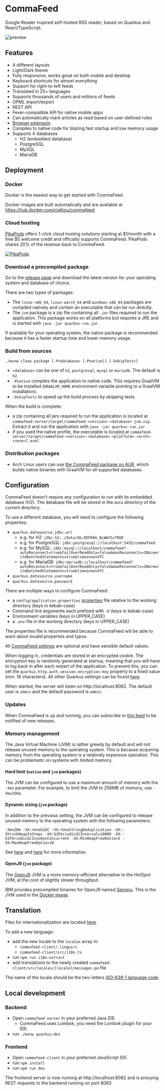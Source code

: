 # CommaFeed

Google Reader inspired self-hosted RSS reader, based on Quarkus and React/TypeScript.

![preview](https://user-images.githubusercontent.com/1256795/184886828-1973f148-58a9-4c6d-9587-ee5e5d3cc2cb.png)

## Features

- 4 different layouts
- Light/Dark theme
- Fully responsive, works great on both mobile and desktop
- Keyboard shortcuts for almost everything
- Support for right-to-left feeds
- Translated in 25+ languages
- Supports thousands of users and millions of feeds
- OPML import/export
- REST API
- Fever-compatible API for native mobile apps
- Can automatically mark articles as read based on user-defined rules
- [Browser extension](https://github.com/Athou/commafeed-browser-extension)
- Compiles to native code for blazing fast startup and low memory usage
- Supports 4 databases
    - H2 (embedded database)
    - PostgreSQL
    - MySQL
    - MariaDB

## Deployment

### Docker

Docker is the easiest way to get started with CommaFeed.

Docker images are built automatically and are available at https://hub.docker.com/r/athou/commafeed

### Cloud hosting

[PikaPods](https://www.pikapods.com) offers 1-click cloud hosting solutions starting at $1/month with a free $5
welcome credit and officially supports CommaFeed.
PikaPods shares 20% of the revenue back to CommaFeed.

[![PikaPods](https://www.pikapods.com/static/run-button.svg)](https://www.pikapods.com/pods?run=commafeed)

### Download a precompiled package

Go to the [release page](https://github.com/Athou/commafeed/releases) and download the latest version for your operating
system and database of choice.

There are two types of packages:

- The `linux-x86_64`, `linux-aarch_64` and `windows-x86_64` packages are compiled natively and contain an executable that can be run
  directly.
- The `jvm` package is a zip file containing all `.jar` files required to run the application. This package works on all
  platforms but requires a JRE and is started with `java -jar quarkus-run.jar`.

If available for your operating system, the native package is recommended because it has a faster startup time and lower
memory usage.

### Build from sources

    ./mvnw clean package [-P<database> [-Pnative]] [-DskipTests]

- `<database>` can be one of `h2`, `postgresql`, `mysql` or `mariadb`. The default is `h2`.
- `-Pnative` compiles the application to native code. This requires GraalVM to be installed (`GRAALVM_HOME` environment
  variable pointing to a GraalVM installation).
- `-DskipTests` to speed up the build process by skipping tests.

When the build is complete:

- a zip containing all jars required to run the application is located at
  `commafeed-server/target/commafeed-<version>-<database>-jvm.zip`. Extract it and run the application with
  `java -jar quarkus-run.jar`
- if you used the native profile, the executable is located at
  `commafeed-server/target/commafeed-<version>-<database>-<platform>-<arch>-runner[.exe]`

### Distribution packages

- Arch Linux users can use [the CommaFeed package on AUR](https://aur.archlinux.org/pkgbase/commafeed), which builds native binaries with GraalVM for all supported databases.

## Configuration

CommaFeed doesn't require any configuration to run with its embedded database (H2). The database file will be stored in
the `data` directory of the current directory.

To use a different database, you will need to configure the following properties:

- `quarkus.datasource.jdbc.url`
    - e.g. for H2: `jdbc:h2:./data/db;DEFRAG_ALWAYS=TRUE`
    - e.g. for PostgreSQL: `jdbc:postgresql://localhost:5432/commafeed`
    - e.g. for MySQL:
      `jdbc:mysql://localhost/commafeed?autoReconnect=true&failOverReadOnly=false&maxReconnects=20&rewriteBatchedStatements=true&timezone=UTC`
    - e.g. for MariaDB:
      `jdbc:mariadb://localhost/commafeed?autoReconnect=true&failOverReadOnly=false&maxReconnects=20&rewriteBatchedStatements=true&timezone=UTC`
- `quarkus.datasource.username`
- `quarkus.datasource.password`

There are multiple ways to configure CommaFeed:

- a `config/application.properties` [properties](https://en.wikipedia.org/wiki/.properties) file relative to the working
  directory (keys in kebab-case)
- Command line arguments each prefixed with `-D` (keys in kebab-case)
- Environment variables (keys in UPPER_CASE)
- a `.env` file in the working directory (keys in UPPER_CASE)

The properties file is recommended because CommaFeed will be able to warn about invalid properties and typos.

All [CommaFeed settings](https://athou.github.io/commafeed/documentation) are optional and have sensible default values.

When logging in, credentials are stored in an encrypted cookie. The encryption key is randomly generated at startup,
meaning that you will have to log back in after each restart of the application. To prevent this, you can set the
`quarkus.http.auth.session.encryption-key` property to a fixed value (min. 16 characters).
All other Quarkus settings can be found [here](https://quarkus.io/guides/all-config).

When started, the server will listen on http://localhost:8082.
The default user is `admin` and the default password is `admin`.

### Updates

When CommaFeed is up and running, you can subscribe to [this feed](https://github.com/Athou/commafeed/releases.atom) to be notified of new releases.

### Memory management

The Java Virtual Machine (JVM) is rather greedy by default and will not release unused memory to the
operating system. This is because acquiring memory from the operating system is a relatively expensive operation.
This can be problematic on systems with limited memory.

#### Hard limit (`native` and `jvm` packages)

The JVM can be configured to use a maximum amount of memory with the `-Xmx` parameter.
For example, to limit the JVM to 256MB of memory, use `-Xmx256m`.

#### Dynamic sizing (`jvm` package)

In addition to the previous setting, the JVM can be configured to release unused memory to the operating system with the
following parameters:

    -Xms20m -XX:+UseG1GC -XX:+UseStringDeduplication -XX:-ShrinkHeapInSteps -XX:G1PeriodicGCInterval=10000 -XX:-G1PeriodicGCInvokesConcurrent -XX:MinHeapFreeRatio=5 -XX:MaxHeapFreeRatio=10

See [here](https://docs.oracle.com/en/java/javase/17/gctuning/garbage-first-g1-garbage-collector1.html)
and [here](https://docs.oracle.com/en/java/javase/17/gctuning/factors-affecting-garbage-collection-performance.html) for
more
information.

#### OpenJ9 (`jvm` package)

The [OpenJ9](https://eclipse.dev/openj9/) JVM is a more memory-efficient alternative to the HotSpot JVM, at the cost of
slightly slower throughput.

IBM provides precompiled binaries for OpenJ9
named [Semeru](https://developer.ibm.com/languages/java/semeru-runtimes/downloads/).
This is the JVM used in
the [Docker image](https://github.com/Athou/commafeed/blob/master/commafeed-server/src/main/docker/Dockerfile.jvm).

## Translation

Files for internationalization are
located [here](https://github.com/Athou/commafeed/tree/master/commafeed-client/src/locales).

To add a new language:

- add the new locale to the `locales` array in:
    - `commafeed-client/.linguirc`
    - `commafeed-client/src/i18n.ts`
- run `npm run i18n:extract`
- add translations to the newly created `commafeed-client/src/locales/[locale]/messages.po` file

The name of the locale should be the
two-letters [ISO-639-1 language code](http://en.wikipedia.org/wiki/List_of_ISO_639-1_codes).

## Local development

### Backend

- Open `commafeed-server` in your preferred Java IDE.
    - CommaFeed uses Lombok, you need the Lombok plugin for your IDE.
- run `./mvnw quarkus:dev`

### Frontend

- Open `commafeed-client` in your preferred JavaScript IDE.
- run `npm install`
- run `npm run dev`

The frontend server is now running at http://localhost:8082 and is proxying REST requests to the backend running on
port 8083
